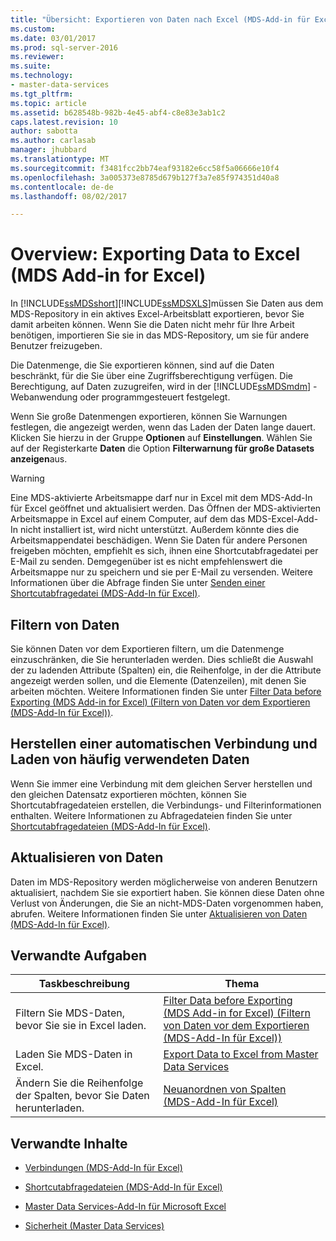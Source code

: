 ```yaml
---
title: "Übersicht: Exportieren von Daten nach Excel (MDS-Add-in für Excel) | Microsoft Docs"
ms.custom: 
ms.date: 03/01/2017
ms.prod: sql-server-2016
ms.reviewer: 
ms.suite: 
ms.technology:
- master-data-services
ms.tgt_pltfrm: 
ms.topic: article
ms.assetid: b628548b-982b-4e45-abf4-c8e83e3ab1c2
caps.latest.revision: 10
author: sabotta
ms.author: carlasab
manager: jhubbard
ms.translationtype: MT
ms.sourcegitcommit: f3481fcc2bb74eaf93182e6cc58f5a06666e10f4
ms.openlocfilehash: 3a005373e8785d679b127f3a7e85f974351d40a8
ms.contentlocale: de-de
ms.lasthandoff: 08/02/2017

---
```

# <a name="overview-exporting-data-to-excel-mds-add-in-for-excel"></a>Overview: Exporting Data to Excel (MDS Add-in for Excel)
  In [!INCLUDE[ssMDSshort](../../includes/ssmdsshort-md.md)][!INCLUDE[ssMDSXLS](../../includes/ssmdsxls-md.md)]müssen Sie Daten aus dem MDS-Repository in ein aktives Excel-Arbeitsblatt exportieren, bevor Sie damit arbeiten können. Wenn Sie die Daten nicht mehr für Ihre Arbeit benötigen, importieren Sie sie in das MDS-Repository, um sie für andere Benutzer freizugeben.  
  
 Die Datenmenge, die Sie exportieren können, sind auf die Daten beschränkt, für die Sie über eine Zugriffsberechtigung verfügen. Die Berechtigung, auf Daten zuzugreifen, wird in der [!INCLUDE[ssMDSmdm](../../includes/ssmdsmdm-md.md)] -Webanwendung oder programmgesteuert festgelegt.  
  
 Wenn Sie große Datenmengen exportieren, können Sie Warnungen festlegen, die angezeigt werden, wenn das Laden der Daten lange dauert. Klicken Sie hierzu in der Gruppe **Optionen** auf **Einstellungen**. Wählen Sie auf der Registerkarte **Daten** die Option **Filterwarnung für große Datasets anzeigen**aus.  
  
> [!WARNING]  
>  Eine MDS-aktivierte Arbeitsmappe darf nur in Excel mit dem MDS-Add-In für Excel geöffnet und aktualisiert werden. Das Öffnen der MDS-aktivierten Arbeitsmappe in Excel auf einem Computer, auf dem das MDS-Excel-Add-In nicht installiert ist, wird nicht unterstützt. Außerdem könnte dies die Arbeitsmappendatei beschädigen. Wenn Sie Daten für andere Personen freigeben möchten, empfiehlt es sich, ihnen eine Shortcutabfragedatei per E-Mail zu senden. Demgegenüber ist es nicht empfehlenswert die Arbeitsmappe nur zu speichern und sie per E-Mail zu versenden. Weitere Informationen über die Abfrage finden Sie unter [Senden einer Shortcutabfragedatei &#40;MDS-Add-In für Excel&#41;](../../master-data-services/microsoft-excel-add-in/email-a-shortcut-query-file-mds-add-in-for-excel.md).  
  
## <a name="filtering-data"></a>Filtern von Daten  
 Sie können Daten vor dem Exportieren filtern, um die Datenmenge einzuschränken, die Sie herunterladen werden. Dies schließt die Auswahl der zu ladenden Attribute (Spalten) ein, die Reihenfolge, in der die Attribute angezeigt werden sollen, und die Elemente (Datenzeilen), mit denen Sie arbeiten möchten. Weitere Informationen finden Sie unter [Filter Data before Exporting &#40;MDS Add-in for Excel&#41; (Filtern von Daten vor dem Exportieren (MDS-Add-In für Excel))](../../master-data-services/microsoft-excel-add-in/filter-data-before-exporting-mds-add-in-for-excel.md).  
  
## <a name="connect-automatically-and-load-frequently-used-data"></a>Herstellen einer automatischen Verbindung und Laden von häufig verwendeten Daten  
 Wenn Sie immer eine Verbindung mit dem gleichen Server herstellen und den gleichen Datensatz exportieren möchten, können Sie Shortcutabfragedateien erstellen, die Verbindungs- und Filterinformationen enthalten. Weitere Informationen zu Abfragedateien finden Sie unter [Shortcutabfragedateien &#40;MDS-Add-In für Excel&#41;](../../master-data-services/microsoft-excel-add-in/shortcut-query-files-mds-add-in-for-excel.md).  
  
## <a name="refreshing-data"></a>Aktualisieren von Daten  
 Daten im MDS-Repository werden möglicherweise von anderen Benutzern aktualisiert, nachdem Sie sie exportiert haben. Sie können diese Daten ohne Verlust von Änderungen, die Sie an nicht-MDS-Daten vorgenommen haben, abrufen. Weitere Informationen finden Sie unter [Aktualisieren von Daten &#40;MDS-Add-In für Excel&#41;](../../master-data-services/microsoft-excel-add-in/refreshing-data-mds-add-in-for-excel.md).  
  
## <a name="related-tasks"></a>Verwandte Aufgaben  
  
|Taskbeschreibung|Thema|  
|----------------------|-----------|  
|Filtern Sie MDS-Daten, bevor Sie sie in Excel laden.|[Filter Data before Exporting &#40;MDS Add-in for Excel&#41; (Filtern von Daten vor dem Exportieren (MDS-Add-In für Excel))](../../master-data-services/microsoft-excel-add-in/filter-data-before-exporting-mds-add-in-for-excel.md)|  
|Laden Sie MDS-Daten in Excel.|[Export Data to Excel from Master Data Services](../../master-data-services/microsoft-excel-add-in/export-data-to-excel-from-master-data-services.md)|  
|Ändern Sie die Reihenfolge der Spalten, bevor Sie Daten herunterladen.|[Neuanordnen von Spalten &#40;MDS-Add-In für Excel&#41;](../../master-data-services/microsoft-excel-add-in/reorder-columns-mds-add-in-for-excel.md)|  
  
## <a name="related-content"></a>Verwandte Inhalte  
  
-   [Verbindungen &#40;MDS-Add-In für Excel&#41;](../../master-data-services/microsoft-excel-add-in/connections-mds-add-in-for-excel.md)  
  
-   [Shortcutabfragedateien &#40;MDS-Add-In für Excel&#41;](../../master-data-services/microsoft-excel-add-in/shortcut-query-files-mds-add-in-for-excel.md)  
  
-   [Master Data Services-Add-In für Microsoft Excel](../../master-data-services/microsoft-excel-add-in/master-data-services-add-in-for-microsoft-excel.md)  
  
-   [Sicherheit &#40;Master Data Services&#41;](../../master-data-services/security-master-data-services.md)  
  
  
